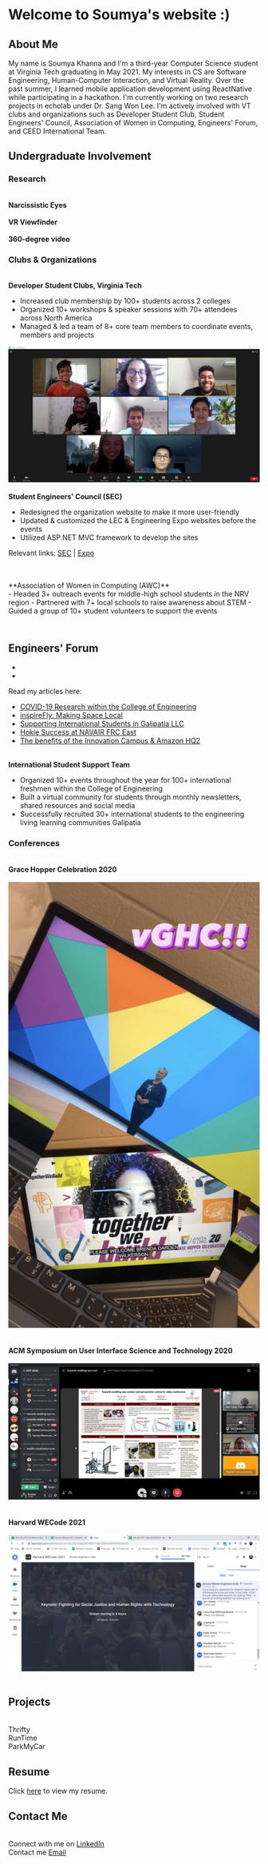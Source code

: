 # Welcome to Soumya's website :)

## About Me

My name is Soumya Khanna and I'm a third-year Computer Science student at Virginia Tech graduating in May 2021. My interests in CS are Software Engineering, Human-Computer Interaction, and Virtual Reality. Over the past summer, I learned mobile application development using ReactNative while participating in a hackathon. I'm currently working on two research projects in echolab under Dr. Sang Won Lee. I'm actively involved with VT clubs and organizations such as Developer Student Club, Student Engineers' Council, Association of Women in Computing, Engineers' Forum, and CEED International Team. 

## Undergraduate Involvement

### Research

<br>**Narcissistic Eyes**
<br>
<br>**VR Viewfinder**
<br>
<br>**360-degree video**
<br>

### Clubs & Organizations 

<br>**Developer Student Clubs, Virginia Tech**
<br>
  - Increased club membership by 100+ students across 2 colleges
  - Organized 10+ workshops & speaker sessions with 70+ attendees across North America
  - Managed & led a team of 8+ core team members to coordinate events, members and projects

![DSC Core Team](dsc3.JPG)
<br>
<br>**Student Engineers' Council (SEC)**
<br>
  - Redesigned the organization website to make it more user-friendly
  - Updated & customized the LEC & Engineering Expo websites before the events
  - Utilized ASP.NET MVC framework to develop the sites

Relevant links:
[SEC](https://www.sec.vt.edu/) | [Expo](https://expo.sec.vt.edu/) 

<br>
<br>**Association of Women in Computing (AWC)**
<br>
  - Headed 3+ outreach events for middle-high school students in the NRV region
  - Partnered with 7+ local schools to raise awareness about STEM 
  - Guided a group of 10+ student volunteers to support the events

<br>**Engineers' Forum**
<br>
  - 
  - 
  - 

Read my articles here:
- [COVID-19 Research within the College of Engineering](https://issuu.com/engineersforum/docs/septefissue2020_v7_web)
- [inspireFly: Making Space Local](https://issuu.com/engineersforum/docs/aprilefissueissuu)
- [Supporting International Students in Galipatia LLC](http://www.ef.org.vt.edu/wp-content/uploads/2020/03/FebEFIssue_WEB5.pdf)
- [Hokie Success at NAVAIR FRC East](http://www.ef.org.vt.edu/wp-content/uploads/2019/08/SeptEFIssueFinal10_nobleed2.pdf)
- [The benefits of the Innovation Campus & Amazon HQ2](http://www.ef.org.vt.edu/wp-content/uploads/2019/05/AprEFIssueFinal-Bleed-min.pdf)

<br>**International Student Support Team**
<br>
  - Organized 10+ events throughout the year for 100+ international freshmen within the College of Engineering
  - Built a virtual community for students through monthly newsletters, shared resources and social media  
  - Successfully recruited 30+ international students to the engineering living learning communities Galipatia 


### Conferences

<br>**Grace Hopper Celebration 2020**
<br>
<br>
![vGHC](vGHC.jpeg)
<br>
<br>
<br>**ACM Symposium on User Interface Science and Technology 2020**
<br>
<br>
![Echolab Workshop Paper](Capture.JPG)
<br>
<br>
<br>**Harvard WECode 2021**
<br>
<br>
![Conference](wecode21.JPG)
<br>
<br>

## Projects
<br>Thrifty
<br>RunTime
<br>ParkMyCar

## Resume

Click [here](https://github.com/soumyakhanna/soumyakhanna.github.io/blob/master/Soumya%20Khanna%20Resume.pdf) to view my resume.

## Contact Me

<br>Connect with me on [LinkedIn](https://www.linkedin.com/in/soumyakhanna/)
<br>Contact me [Email](mailto:soumyak@vt.edu)
